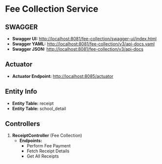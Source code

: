 # Fee Collection Service

## SWAGGER

- **Swagger UI:** [http://localhost:8081/fee-collection/swagger-ui/index.html](http://localhost:8081/fee-collection/swagger-ui/index.html)
- **Swagger YAML:** [http://localhost:8081/fee-collection/v3/api-docs.yaml](http://localhost:8081/fee-collection/v3/api-docs.yaml)
- **Swagger JSON:** [http://localhost:8081/fee-collection/v3/api-docs](http://localhost:8081/fee-collection/v3/api-docs)

## Actuator

- **Actuator Endpoint:** [http://localhost:8085/actuator](http://localhost:8085/actuator)

## Entity Info

- **Entity Table:** receipt
- **Entity Table:** school_detail

## Controllers

1. **ReceiptController** (Fee Collection)
    - **Endpoints:**
        - Perform Fee Payment
        - Fetch Receipt Details
        - Get All Receipts
